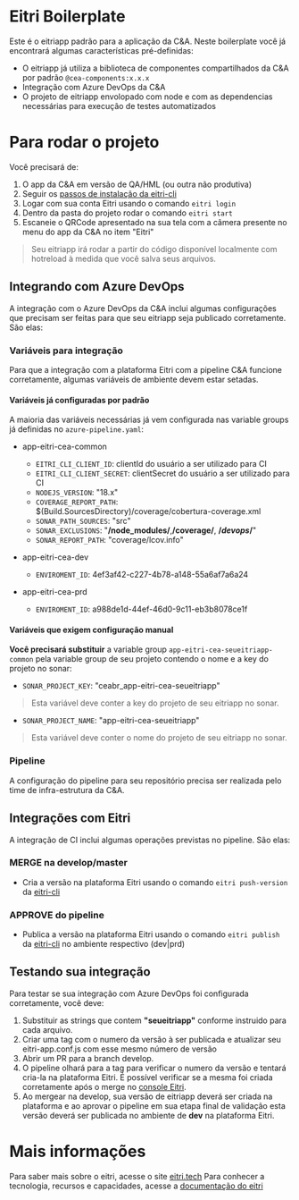 # Eitri Boilerplate

Este é o eitriapp padrão para a aplicação da C&A. Neste boilerplate você já encontrará algumas características pré-definidas:

- O eitriapp já utiliza a biblioteca de componentes compartilhados da C&A por padrão `@cea-components:x.x.x`
- Integração com Azure DevOps da C&A
- O projeto de eitriapp envolopado com node e com as dependencias necessárias para execução de testes automatizados

# Para rodar o projeto

Você precisará de:

1. O app da C&A em versão de QA/HML (ou outra não produtiva)
2. Seguir os [passos de instalação da eitri-cli](https://docs.eitri.tech/pt/eitri-cli/)
3. Logar com sua conta Eitri usando o comando `eitri login`
4. Dentro da pasta do projeto rodar o comando `eitri start`
5. Escaneie o QRCode apresentado na sua tela com a câmera presente no menu do app da C&A no item "Eitri"

> Seu eitriapp irá rodar a partir do código disponível localmente com hotreload à medida que você salva seus arquivos.

## Integrando com Azure DevOps

A integração com o Azure DevOps da C&A inclui algumas configurações que precisam ser feitas para que seu eitriapp seja publicado corretamente. São elas:

### Variáveis para integração

Para que a integração com a plataforma Eitri com a pipeline C&A funcione corretamente, algumas variáveis de ambiente devem estar setadas.

#### Variáveis já configuradas por padrão

A maioria das variáveis necessárias já vem configurada nas variable groups já definidas no `azure-pipeline.yaml`:

- app-eitri-cea-common
  - `EITRI_CLI_CLIENT_ID`: clientId do usuário a ser utilizado para CI
  - `EITRI_CLI_CLIENT_SECRET`: clientSecret do usuário a ser utilizado para CI
  - `NODEJS_VERSION`: "18.x"
  - `COVERAGE_REPORT_PATH`: $(Build.SourcesDirectory)/coverage/cobertura-coverage.xml
  - `SONAR_PATH_SOURCES`: "src"
  - `SONAR_EXCLUSIONS`: "**/node_modules/**,**/coverage/**, **/_devops_/**"	
  - `SONAR_REPORT_PATH`: "coverage/lcov.info"

- app-eitri-cea-dev
  - `ENVIROMENT_ID`: 4ef3af42-c227-4b78-a148-55a6af7a6a24

- app-eitri-cea-prd
  - `ENVIROMENT_ID`: a988de1d-44ef-46d0-9c11-eb3b8078ce1f

#### Variáveis que exigem configuração manual

**Você precisará substituir** a variable group `app-eitri-cea-seueitriapp-common` pela variable group de seu projeto contendo o nome e a key do projeto no sonar:

  - `SONAR_PROJECT_KEY`: "ceabr_app-eitri-cea-seueitriapp"
> Esta variável deve conter a key do projeto de seu eitriapp no sonar.
  - `SONAR_PROJECT_NAME`: "app-eitri-cea-seueitriapp"
> Esta variável deve conter o nome do projeto de seu eitriapp no sonar.

### Pipeline

A configuração do pipeline para seu repositório precisa ser realizada pelo time de infra-estrutura da C&A.


## Integrações com Eitri

A integração de CI inclui algumas operações previstas no pipeline. São elas:

### MERGE na develop/master

- Cria a versão na plataforma Eitri usando o comando `eitri push-version` da [eitri-cli](https://docs.eitri.tech/pt/eitri-cli/)

### APPROVE do pipeline

- Publica a versão na plataforma Eitri usando o comando `eitri publish` da [eitri-cli](https://docs.eitri.tech/pt/eitri-cli/) no ambiente respectivo (dev|prd)


## Testando sua integração

Para testar se sua integração com Azure DevOps foi configurada corretamente, você deve:

1. Substituir as strings que contem **"seueitriapp"** conforme instruido para cada arquivo.
2. Criar uma tag com o numero da versão à ser publicada e atualizar seu eitri-app.conf.js com esse mesmo número de versão
3. Abrir um PR para a branch develop.
4. O pipeline olhará para a tag para verificar o numero da versão e tentará cria-la na plataforma Eitri. É possível verificar se a mesma foi criada corretamente após o merge no [console Eitri](https://console.eitri.tech).
5. Ao mergear na develop, sua versão de eitriapp deverá ser criada na plataforma e ao aprovar o pipeline em sua etapa final de validação esta versão deverá ser publicada no ambiente de **dev** na plataforma Eitri.


# Mais informações

Para saber mais sobre o eitri, acesse o site [eitri.tech](https://eitri.tech/)
Para conhecer a tecnologia, recursos e capacidades, acesse a [documentação do eitri](https://docs.eitri.tech/)